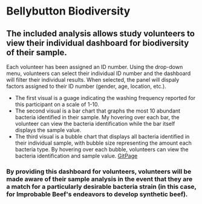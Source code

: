 # Bellybutton Biodiversity 
## The included analysis allows study volunteers to view their individual dashboard for biodiversity of their sample. 
Each volunteer has been assigned an ID number. Using the drop-down menu, volunteers can select their individual ID number and the dashboard will filter their individual results. When selected, the panel will dispaly factors assigned to their ID number (gender, age, location, etc.).
- The first visual is a guage indicating the washing frequency reported for this participant on a scale of 1-10.
- The second visual is a bar chart that graphs the most 10 abundant bacteria identified in their sample. My hovering over each bar, 
the volunteer can view the bacteria identification while the bar itself displays the sample value.
- The third visual is a bubble chart that displays all bacteria identified in their individual sample, with bubble size representing the amount 
each bacteria type. By hovering over each bubble, volunteers can view the bacteria identification and sample value.
[GitPage](https://angela-silveira.github.io/Plotly_deploy/ "GitPage")
### By providing this dashboard for volunteers, volunteers will be made aware of their sample analysis in the event that they are a match for a particularly desirable bacteria strain (in this case, for Improbable Beef's endeavors to develop synthetic beef).
